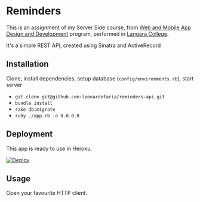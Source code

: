 # Reminders

This is an assignment of my Server Side course, from [Web and Mobile App Design and Development](http://langara.ca/programs-and-courses/programs/web-and-mobile-app/index.html) program, performed in [Langara College](http://langara.bc.ca).

It's a simple REST API, created using Sinatra and ActiveRecord

## Installation

Clone, install dependencies, setup database (`config/environments.rb`), start server

* `git clone git@github.com:leonardofaria/reminders-api.git`
* `bundle install`
* `rake db:migrate`
* `ruby ./app.rb -o 0.0.0.0`

## Deployment

This app is ready to use in Heroku.

[![Deploy](https://www.herokucdn.com/deploy/button.svg)](https://heroku.com/deploy)

## Usage

Open your favourite HTTP client.